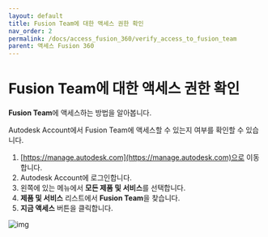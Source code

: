```yaml
---
layout: default
title: Fusion Team에 대한 액세스 권한 확인
nav_order: 2
permalink: /docs/access_fusion_360/verify_access_to_fusion_team
parent: 액세스 Fusion 360
---
```

# Fusion Team에 대한 액세스 권한 확인
**Fusion Team**에 액세스하는 방법을 알아봅니다.

Autodesk Account에서 Fusion Team에 액세스할 수 있는지 여부를 확인할 수 있습니다.
1. [https://manage.autodesk.com](https://manage.autodesk.com)으로 이동합니다.
2. Autodesk Account에 로그인합니다.
3. 왼쪽에 있는 메뉴에서 **모든 제품 및 서비스**를 선택합니다.
4. **제품 및 서비스** 리스트에서 **Fusion Team**을 찾습니다.
5. **지금 액세스** 버튼을 클릭합니다.

![img](https://help.autodesk.com/cloudhelp/KOR/Fusion-GetStarted/images/dialog/aa-team-access.png)